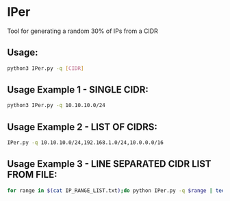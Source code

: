 # IPer
Tool for generating a random 30% of IPs from a CIDR
## Usage:
```bash
python3 IPer.py -q [CIDR]
```
## Usage Example 1 - SINGLE CIDR:
```bash
python3 IPer.py -q 10.10.10.0/24
```
## Usage Example 2 - LIST OF CIDRS:
```bash
IPer.py -q 10.10.10.0/24,192.168.1.0/24,10.0.0.0/16
```
## Usage Example 3 - LINE SEPARATED CIDR LIST FROM FILE:                                          
```bash
for range in $(cat IP_RANGE_LIST.txt);do python IPer.py -q $range | tee -a thirtypercent.out;done
```

